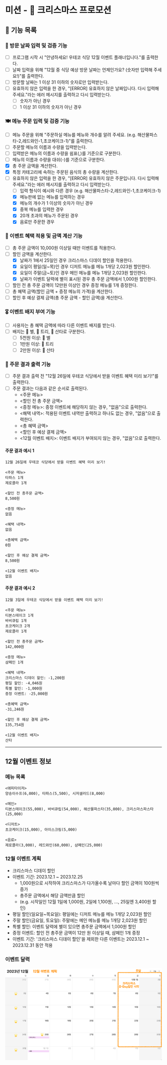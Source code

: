 # 미션 - 🎄 크리스마스 프로모션

## 🚀 기능 목록
### 📅 방문 날짜 입력 및 검증 기능
- [ ] 프로그램 시작 시 "안녕하세요! 우테코 식당 12월 이벤트 플래너입니다."를 출력한다.
- [ ] 날짜 입력을 위해 "12월 중 식당 예상 방문 날짜는 언제인가요? (숫자만 입력해 주세요!)"를 출력한다.
- [ ] 방문할 날짜는 1 이상 31 이하의 숫자로만 입력받는다.
- [ ] 유효하지 않은 입력을 한 경우, "[ERROR] 유효하지 않은 날짜입니다. 다시 입력해 주세요."라는 에러 메시지를 출력하고 다시 입력받는다.
    - [ ] 숫자가 아닌 경우
    - [ ] 1 이상 31 이하의 숫자가 아닌 경우

### 🍽️ 메뉴 주문 입력 및 검증 기능
- [ ] 메뉴 주문을 위해 "주문하실 메뉴를 메뉴와 개수를 알려 주세요. (e.g. 해산물파스타-2,레드와인-1,초코케이크-1)"를 출력한다.
- [ ] 주문할 메뉴의 이름과 수량을 입력받는다.
- [ ] 입력받은 메뉴의 이름과 수량을 쉼표(,)를 기준으로 구분한다.
- [ ] 메뉴의 이름과 수량을 대쉬(-)를 기준으로 구분한다.
- [x] 총 주문 금액을 계산한다.
- [x] 특정 카테고리에 속하는 주문된 음식의 총 수량을 계산한다.
- [ ] 유효하지 않은 입력을 한 경우, "[ERROR] 유효하지 않은 주문입니다. 다시 입력해 주세요."라는 에러 메시지를 출력하고 다시 입력받는다.
    - [ ] 입력 형식이 예시와 다른 경우 (e.g. 해산물파스타-2,레드와인-1,초코케이크-1)
    - [x] 메뉴판에 없는 메뉴를 입력하는 경우
    - [x] 메뉴의 개수가 1 이상의 숫자가 아닌 경우
    - [x] 중복 메뉴를 입력한 경우
    - [x] 20개 초과의 메뉴가 주문된 경우
    - [x] 음료만 주문한 경우

### 🎁 이벤트 혜택 적용 및 금액 계산 기능
- [ ] 총 주문 금액이 10,000원 이상일 때만 이벤트를 적용한다.
- [ ] 할인 금액을 계산한다.
    - [x] 날짜가 1에서 25일인 경우 크리스마스 디데이 할인을 적용한다.
    - [x] 요일이 평일(일~목)인 경우 디저트 메뉴를 메뉴 1개당 2,023원 할인한다.
    - [x] 요일이 주말(금~토)인 경우 메인 메뉴를 메뉴 1개당 2,023원 할인한다.
    - [x] 날짜가 이벤트 달력에 별이 표시된 경우 총 주문 금액에서 1,000원 할인한다.
- [ ] 할인 전 총 주문 금액이 12만원 이상인 경우 증정 메뉴를 1개 증정한다.
- [ ] 총 혜택 금액(할인 금액 + 증정 메뉴의 가격)을 계산한다.
- [ ] 할인 후 예상 결제 금액(총 주문 금액 - 할인 금액)을 계산한다.

### 🎖️ 이벤트 배지 부여 기능
- [ ] 사용자는 총 혜택 금액에 따라 다른 이벤트 배지를 받는다.
- [ ] 배지는 🌟 별, 🎄 트리, 🎅 산타로 구분한다.
    - [ ] 5천원 이상: 🌟 별
    - [ ] 1만원 이상: 🎄 트리
    - [ ] 2만원 이상: 🎅 산타

### 📜 주문 결과 출력 기능
- [ ] 주문 결과 출력 전 "12월 26일에 우테코 식당에서 받을 이벤트 혜택 미리 보기!"를 출력한다.
- [ ] 주문 결과는 다음과 같은 순서로 출력된다.
    - <주문 메뉴>
    - <할인 전 총 주문 금액>
    - <증정 메뉴>: 증정 이벤트에 해당하지 않는 경우, "없음"으로 출력한다.
    - <해택 내역>: 적용된 이벤트 내역만 출력하고 하나도 없는 경우, "없음"으로 출력한다.
    - <총 혜택 금액>
    - <할인 후 예상 결제 금액>
    - <12월 이벤트 배지>: 이벤트 배지가 부여되지 않는 경우, "없음"으로 출력한다.

#### 주문 결과 예시 1
```
12월 26일에 우테코 식당에서 받을 이벤트 혜택 미리 보기!
 
<주문 메뉴>
타파스 1개
제로콜라 1개

<할인 전 총주문 금액>
8,500원
 
<증정 메뉴>
없음
 
<혜택 내역>
없음
 
<총혜택 금액>
0원
 
<할인 후 예상 결제 금액>
8,500원
 
<12월 이벤트 배지>
없음
```

#### 주문 결과 예시 2
```
12월 3일에 우테코 식당에서 받을 이벤트 혜택 미리 보기!
 
<주문 메뉴>
티본스테이크 1개
바비큐립 1개
초코케이크 2개
제로콜라 1개
 
<할인 전 총주문 금액>
142,000원
 
<증정 메뉴>
샴페인 1개
 
<혜택 내역>
크리스마스 디데이 할인: -1,200원
평일 할인: -4,046원
특별 할인: -1,000원
증정 이벤트: -25,000원
 
<총혜택 금액>
-31,246원
 
<할인 후 예상 결제 금액>
135,754원
 
<12월 이벤트 배지>
산타
```
---
## 12월 이벤트 정보
### 메뉴 목록
```
<애피타이저>
양송이수프(6,000), 타파스(5,500), 시저샐러드(8,000)

<메인>
티본스테이크(55,000), 바비큐립(54,000), 해산물파스타(35,000), 크리스마스파스타(25,000)

<디저트>
초코케이크(15,000), 아이스크림(5,000)

<음료>
제로콜라(3,000), 레드와인(60,000), 샴페인(25,000)
```

### 12월 이벤트 계획
- 크리스마스 디데이 할인
- 이벤트 기간: 2023.12.1 ~ 2023.12.25
    - 1,000원으로 시작하여 크리스마스가 다가올수록 날마다 할인 금액이 100원씩 증가
    - 총주문 금액에서 해당 금액만큼 할인
    - (e.g. 시작일인 12월 1일에 1,000원, 2일에 1,100원, ..., 25일엔 3,400원 할인)
- 평일 할인(일요일~목요일): 평일에는 디저트 메뉴를 메뉴 1개당 2,023원 할인
- 주말 할인(금요일, 토요일): 주말에는 메인 메뉴를 메뉴 1개당 2,023원 할인
- 특별 할인: 이벤트 달력에 별이 있으면 총주문 금액에서 1,000원 할인
- 증정 이벤트: 할인 전 총주문 금액이 12만 원 이상일 때, 샴페인 1개 증정
- 이벤트 기간: '크리스마스 디데이 할인'을 제외한 다른 이벤트는 2023.12.1 ~ 2023.12.31 동안 적용

### 이벤트 달력
![](../image.png)